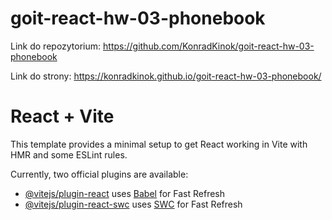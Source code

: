 # goit-react-hw-03-phonebook

Link do repozytorium:
https://github.com/KonradKinok/goit-react-hw-03-phonebook

Link do strony:
https://konradkinok.github.io/goit-react-hw-03-phonebook/

# React + Vite

This template provides a minimal setup to get React working in Vite with HMR and some ESLint rules.

Currently, two official plugins are available:

- [@vitejs/plugin-react](https://github.com/vitejs/vite-plugin-react/blob/main/packages/plugin-react/README.md) uses [Babel](https://babeljs.io/) for Fast Refresh
- [@vitejs/plugin-react-swc](https://github.com/vitejs/vite-plugin-react-swc) uses [SWC](https://swc.rs/) for Fast Refresh
